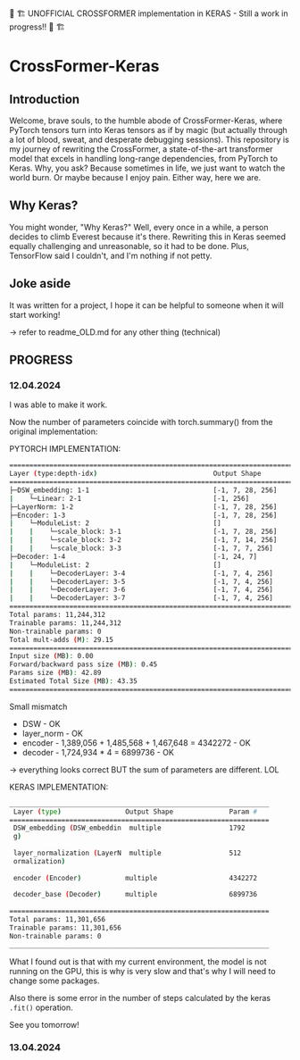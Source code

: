 🚧 🏗 UNOFFICIAL CROSSFORMER implementation in KERAS - Still a work in progress!! 🚧 🏗

# CrossFormer-Keras

## Introduction

Welcome, brave souls, to the humble abode of CrossFormer-Keras, where PyTorch tensors turn into Keras tensors as if by magic (but actually through a lot of blood, sweat, and desperate debugging sessions). This repository is my journey of rewriting the CrossFormer, a state-of-the-art transformer model that excels in handling long-range dependencies, from PyTorch to Keras. Why, you ask? Because sometimes in life, we just want to watch the world burn. Or maybe because I enjoy pain. Either way, here we are.

## Why Keras?
You might wonder, "Why Keras?" Well, every once in a while, a person decides to climb Everest because it's there. Rewriting this in Keras seemed equally challenging and unreasonable, so it had to be done. Plus, TensorFlow said I couldn't, and I'm nothing if not petty.

## Joke aside
It was written for a project, I hope it can be helpful to someone when it will start working!

-> refer to readme_OLD.md for any other thing (technical)

## PROGRESS

### 12.04.2024


I was able to make it work. 

Now the number of parameters coincide with torch.summary() from the original implementation:

PYTORCH IMPLEMENTATION:

```bash
====================================================================================================
Layer (type:depth-idx)                             Output Shape              Param #
====================================================================================================
├─DSW_embedding: 1-1                               [-1, 7, 28, 256]          --
|    └─Linear: 2-1                                 [-1, 256]                 1,792
├─LayerNorm: 1-2                                   [-1, 7, 28, 256]          512
├─Encoder: 1-3                                     [-1, 7, 28, 256]          --
|    └─ModuleList: 2                               []                        --
|    |    └─scale_block: 3-1                       [-1, 7, 28, 256]          1,389,056
|    |    └─scale_block: 3-2                       [-1, 7, 14, 256]          1,485,568
|    |    └─scale_block: 3-3                       [-1, 7, 7, 256]           1,467,648
├─Decoder: 1-4                                     [-1, 24, 7]               --
|    └─ModuleList: 2                               []                        --
|    |    └─DecoderLayer: 3-4                      [-1, 7, 4, 256]           1,724,934
|    |    └─DecoderLayer: 3-5                      [-1, 7, 4, 256]           1,724,934
|    |    └─DecoderLayer: 3-6                      [-1, 7, 4, 256]           1,724,934
|    |    └─DecoderLayer: 3-7                      [-1, 7, 4, 256]           1,724,934
====================================================================================================
Total params: 11,244,312
Trainable params: 11,244,312
Non-trainable params: 0
Total mult-adds (M): 29.15
====================================================================================================
Input size (MB): 0.00
Forward/backward pass size (MB): 0.45
Params size (MB): 42.89
Estimated Total Size (MB): 43.35
====================================================================================================
```

Small mismatch
- DSW - OK
- layer_norm - OK
- encoder - 1,389,056 + 1,485,568 + 1,467,648 = 4342272 - OK
- decoder - 1,724,934 * 4 = 6899736 - OK

-> everything looks correct BUT the sum of parameters are different. LOL

KERAS IMPLEMENTATION:

```bash
_________________________________________________________________
 Layer (type)                Output Shape              Param #   
=================================================================
 DSW_embedding (DSW_embeddin  multiple                 1792      
 g)                                                              
                                                                 
 layer_normalization (LayerN  multiple                 512       
 ormalization)                                                   
                                                                 
 encoder (Encoder)           multiple                  4342272   
                                                                 
 decoder_base (Decoder)      multiple                  6899736   
                                                                 
=================================================================
Total params: 11,301,656
Trainable params: 11,301,656
Non-trainable params: 0
_________________________________________________________________
```

What I found out is that with my current environment, the model is not running on the GPU, this is why is very slow and that's why I will need to change some packages.

Also there is some error in the number of steps calculated by the keras ```.fit()``` operation.

See you tomorrow!

### 13.04.2024
